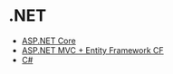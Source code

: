# .NET

* [ASP.NET Core](ASP.NET%20Core/README.md)
* [ASP.NET MVC + Entity Framework CF](ASP.NET%20MVC%20%2B%20Entity%20Framework%20CF/README.md)
* [C#](C%23/README.md)
